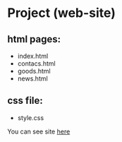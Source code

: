 # Project (web-site) 

## html pages:

* index.html
* contacs.html
* goods.html
* news.html
  
## css file: 

* style.css

You can see site [here](https://uz3ix.github.io/Project/)

